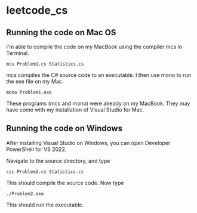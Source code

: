 # leetcode_cs

## Running the code on Mac OS

I'm able to compile the code on my MacBook using the compiler mcs in Terminal.

    mcs Problem1.cs Statistics.cs

mcs compiles the C# source code to an executable. I then use mono to run the exe file on my Mac.

    mono Problem1.exe

These programs (mcs and mono) were already on my MacBook. They may have come with my installation of Visual Studio for Mac.

## Running the code on Windows

After installing Visual Studio on Windows, you can open Developer PowerShell for VS 2022.

Navigate to the source directory, and type

    csc Problem2.cs Statistics.cs

This should compile the source code. Now type

    ./Problem2.exe

This should run the executable.